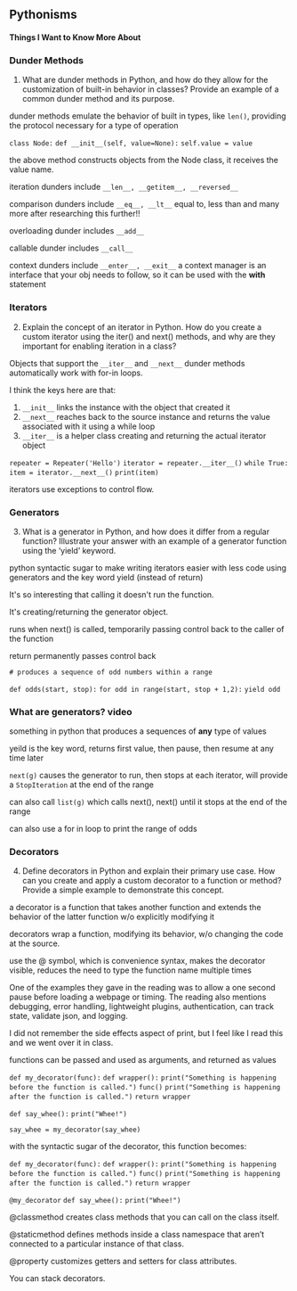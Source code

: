 ## Pythonisms

#### Things I Want to Know More About

### Dunder Methods

1. What are dunder methods in Python, and how do they allow for the customization of built-in behavior in classes? Provide an example of a common dunder method and its purpose.

dunder methods emulate the behavior of built in types, like `len()`, providing the protocol necessary for a type of operation

`class Node:`
`def __init__(self, value=None):`
    `self.value = value`

the above method constructs objects from the Node class, it receives the value name. 

iteration dunders include `__len__, __getitem__, __reversed__`

comparison dunders include `__eq__, __lt__` equal to, less than and many more after researching this further!!

overloading dunder includes `__add__`

callable dunder includes `__call__`

context dunders include `__enter__, __exit__` a context manager is an interface that your obj needs to follow, so it can be used with the **with** statement

### Iterators

2. Explain the concept of an iterator in Python. How do you create a custom iterator using the iter() and next() methods, and why are they important for enabling iteration in a class?

Objects that support the `__iter__` and `__next__` dunder methods automatically work with for-in loops.

I think the keys here are that: 

1. `__init__` links the instance with the object that created it
2. `__next__` reaches back to the source instance and returns the value associated with it using a while loop
3. `__iter__` is a helper class creating and returning the actual iterator object

`repeater = Repeater('Hello')`
`iterator = repeater.__iter__()`
`while True:`
    `item = iterator.__next__()`
    `print(item)`

iterators use exceptions to control flow. 

### Generators

3. What is a generator in Python, and how does it differ from a regular function? Illustrate your answer with an example of a generator function using the ‘yield’ keyword.

python syntactic sugar to make writing iterators easier with less code using generators and the key word yield (instead of return)

It's so interesting that calling it doesn't run the function. 

It's creating/returning the generator object. 

runs when next() is called, temporarily passing control back to the caller of the function

return permanently passes control back


`# produces a sequence of odd numbers within a range`

`def odds(start, stop):`
    `for odd in range(start, stop + 1,2):`
        `yield odd`

### What are generators? video

something in python that produces a sequences of **any** type of values

yeild is the key word, returns first value, then pause, then resume at any time later

`next(g)` causes the generator to run, then stops at each iterator, will provide a `StopIteration` at the end of the range

can also call `list(g)` which calls next(), next() until it stops at the end of the range

can also use a for in loop to print the range of odds

### Decorators

4. Define decorators in Python and explain their primary use case. How can you create and apply a custom decorator to a function or method? Provide a simple example to demonstrate this concept.

a decorator is a function that takes another function and extends the behavior of the latter function w/o explicitly modifying it

decorators wrap a function, modifying its behavior, w/o changing the code at the source. 

use the @ symbol, which is convenience syntax, makes the decorator visible, reduces the need to type the function name multiple times

One of the examples they gave in the reading was to allow a one second pause before loading a webpage or timing. The reading also mentions debugging, error handling, lightweight plugins, authentication, can track state, validate json, and logging.

I did not remember the side effects aspect of print, but I feel like I read this and we went over it in class. 

functions can be passed and used as arguments, and returned as values

`def my_decorator(func):`
    `def wrapper():`
        `print("Something is happening before the function is called.")`
        `func()`
        `print("Something is happening after the function is called.")`
    `return wrapper`

`def say_whee():`
    `print("Whee!")`

`say_whee = my_decorator(say_whee)`

with the syntactic sugar of the decorator, this function becomes: 

`def my_decorator(func):`
    `def wrapper():`
        `print("Something is happening before the function is called.")`
        `func()`
        `print("Something is happening after the function is called.")`
    `return wrapper`

`@my_decorator`
`def say_whee():`
    `print("Whee!")`


@classmethod creates class methods that you can call on the class itself.

@staticmethod defines methods inside a class namespace that aren’t connected to a particular instance of that class.

@property customizes getters and setters for class attributes.

You can stack decorators. 